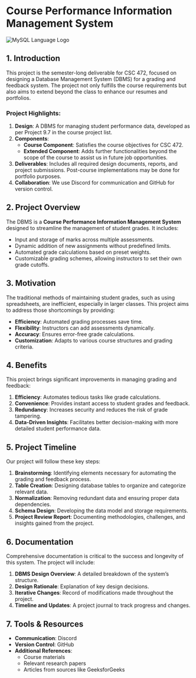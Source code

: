 
# Course Performance Information Management System
![MySQL Language Logo](https://logodix.com/logo/541959.jpg)
## 1. Introduction

This project is the semester-long deliverable for CSC 472, focused on designing a Database Management System (DBMS) for a grading and feedback system. The project not only fulfills the course requirements but also aims to extend beyond the class to enhance our resumes and portfolios.

### Project Highlights:
1. **Design**: A DBMS for managing student performance data, developed as per Project 9.7 in the course project list.
2. **Components**:
   - **Course Component**: Satisfies the course objectives for CSC 472.
   - **Extended Component**: Adds further functionalities beyond the scope of the course to assist us in future job opportunities.
3. **Deliverables**: Includes all required design documents, reports, and project submissions. Post-course implementations may be done for portfolio purposes.
4. **Collaboration**: We use Discord for communication and GitHub for version control.

## 2. Project Overview

The DBMS is a **Course Performance Information Management System** designed to streamline the management of student grades. It includes:
- Input and storage of marks across multiple assessments.
- Dynamic addition of new assignments without predefined limits.
- Automated grade calculations based on preset weights.
- Customizable grading schemes, allowing instructors to set their own grade cutoffs.

## 3. Motivation

The traditional methods of maintaining student grades, such as using spreadsheets, are inefficient, especially in larger classes. This project aims to address those shortcomings by providing:
- **Efficiency**: Automated grading processes save time.
- **Flexibility**: Instructors can add assessments dynamically.
- **Accuracy**: Ensures error-free grade calculations.
- **Customization**: Adapts to various course structures and grading criteria.

## 4. Benefits

This project brings significant improvements in managing grading and feedback:
1. **Efficiency**: Automates tedious tasks like grade calculations.
2. **Convenience**: Provides instant access to student grades and feedback.
3. **Redundancy**: Increases security and reduces the risk of grade tampering.
4. **Data-Driven Insights**: Facilitates better decision-making with more detailed student performance data.

## 5. Project Timeline

Our project will follow these key steps:
1. **Brainstorming**: Identifying elements necessary for automating the grading and feedback process.
2. **Table Creation**: Designing database tables to organize and categorize relevant data.
3. **Normalization**: Removing redundant data and ensuring proper data dependencies.
4. **Schema Design**: Developing the data model and storage requirements.
5. **Project Review Report**: Documenting methodologies, challenges, and insights gained from the project.

## 6. Documentation

Comprehensive documentation is critical to the success and longevity of this system. The project will include:
1. **DBMS Design Overview**: A detailed breakdown of the system’s structure.
2. **Design Rationale**: Explanation of key design decisions.
3. **Iterative Changes**: Record of modifications made throughout the project.
4. **Timeline and Updates**: A project journal to track progress and changes.

## 7. Tools & Resources

- **Communication**: Discord
- **Version Control**: GitHub
- **Additional References**:
  - Course materials
  - Relevant research papers
  - Articles from sources like GeeksforGeeks
